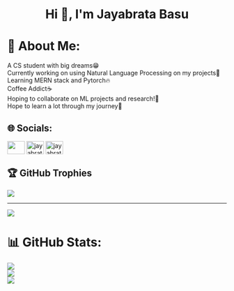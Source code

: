 <h1 align="center">Hi 👋, I'm Jayabrata Basu</h1>

# 💫 About Me:

A CS student with big dreams😁<br>Currently working on using Natural Language Processing on my projects🌱<br>Learning MERN stack and Pytorch🔥<br>Coffee Addict☕<br>Hoping to collaborate on ML projects and research!🔬<br>Hope to learn a lot through my journey💫



## 🌐 Socials:

<a href="https://linkedin.com/in/jayabratabasu" target="blank"><img align="center" src="https://raw.githubusercontent.com/rahuldkjain/github-profile-readme-generator/master/src/images/icons/Social/linked-in-alt.svg"  height="30" width="40" /></a>
<a href="https://www.hackerrank.com/jayabratabasu" target="blank"><img align="center" src="https://raw.githubusercontent.com/rahuldkjain/github-profile-readme-generator/master/src/images/icons/Social/hackerrank.svg" alt="jayabratabasu" height="30" width="40" /></a>
<a href="https://www.leetcode.com/jayabratabasu" target="blank"><img align="center" src="https://raw.githubusercontent.com/rahuldkjain/github-profile-readme-generator/master/src/images/icons/Social/leet-code.svg" alt="jayabratabasu" height="30" width="40" /></a>
</p>

## 🏆 GitHub Trophies
![](https://github-profile-trophy.vercel.app/?username=JayabrataBasu&theme=radical&no-frame=true&no-bg=false&margin-w=4)

---
[![](https://visitcount.itsvg.in/api?id=JayabrataBasu&icon=0&color=0)](https://visitcount.itsvg.in)

# 📊 GitHub Stats:
![](https://github-readme-stats.vercel.app/api?username=JayabrataBasu&theme=dark&hide_border=false&include_all_commits=false&count_private=false)<br/>
![](https://github-readme-streak-stats.herokuapp.com/?user=JayabrataBasu&theme=dark&hide_border=false)<br/>
![](https://github-readme-stats.vercel.app/api/top-langs/?username=JayabrataBasu&theme=dark&hide_border=false&include_all_commits=false&count_private=false&layout=compact)





<!---
JayabrataBasu/JayabrataBasu is a ✨ special ✨ repository because its `README.md` (this file) appears on your GitHub profile.
You can click the Preview link to take a look at your changes.
--->
